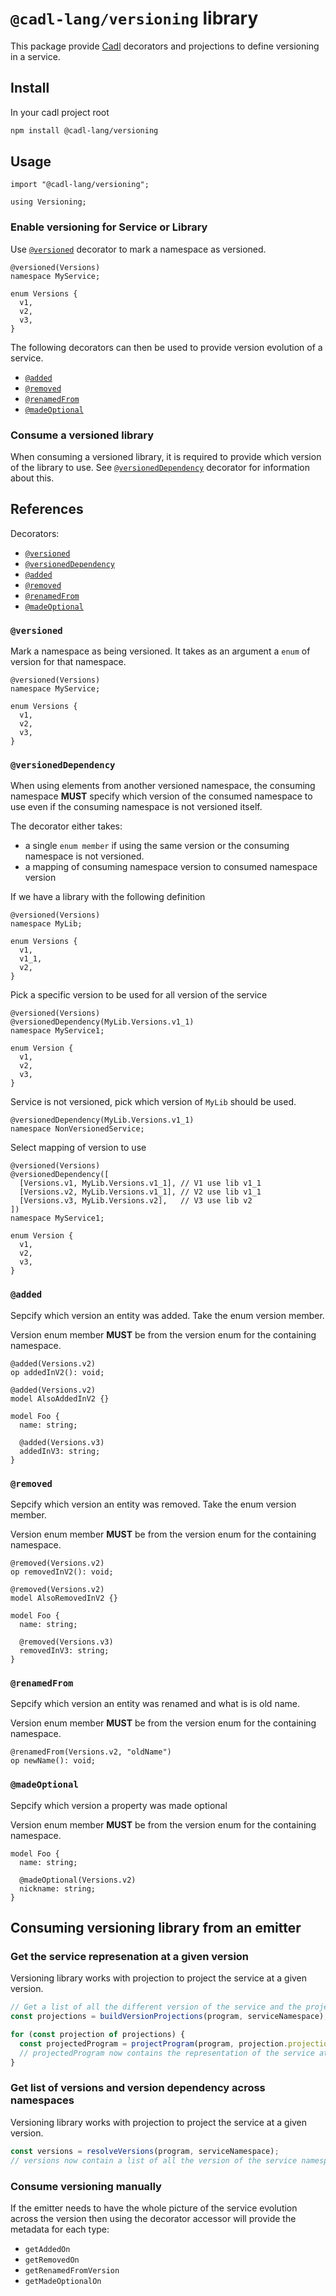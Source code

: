 # `@cadl-lang/versioning` library

This package provide [Cadl](https://github.com/microsoft/cadl) decorators and projections to define versioning in a service.

## Install

In your cadl project root

```bash
npm install @cadl-lang/versioning
```

## Usage

```cadl
import "@cadl-lang/versioning";

using Versioning;

```

### Enable versioning for Service or Library

Use [`@versioned`](#versioned) decorator to mark a namespace as versioned.

```cadl
@versioned(Versions)
namespace MyService;

enum Versions {
  v1,
  v2,
  v3,
}

```

The following decorators can then be used to provide version evolution of a service.

- [`@added`](#added)
- [`@removed`](#removed)
- [`@renamedFrom`](#renamedfrom)
- [`@madeOptional`](#madeoptional)

### Consume a versioned library

When consuming a versioned library, it is required to provide which version of the library to use.
See [`@versionedDependency`](#versioneddependency) decorator for information about this.

## References

Decorators:

- [`@versioned`](#versioned) <!-- no toc -->
- [`@versionedDependency`](#versioneddependency)
- [`@added`](#added)
- [`@removed`](#removed)
- [`@renamedFrom`](#renamedfrom)
- [`@madeOptional`](#madeoptional)

### `@versioned`

Mark a namespace as being versioned. It takes as an argument a `enum` of version for that namespace.

```cadl
@versioned(Versions)
namespace MyService;

enum Versions {
  v1,
  v2,
  v3,
}

```

### `@versionedDependency`

When using elements from another versioned namespace, the consuming namespace **MUST** specify which version of the consumed namespace to use even if the consuming namespace is not versioned itself.

The decorator either takes:

- a single `enum member` if using the same version or the consuming namespace is not versioned.
- a mapping of consuming namespace version to consumed namespace version

If we have a library with the following definition

```cadl
@versioned(Versions)
namespace MyLib;

enum Versions {
  v1,
  v1_1,
  v2,
}

```

Pick a specific version to be used for all version of the service

```cadl
@versioned(Versions)
@versionedDependency(MyLib.Versions.v1_1)
namespace MyService1;

enum Version {
  v1,
  v2,
  v3,
}

```

Service is not versioned, pick which version of `MyLib` should be used.

```cadl
@versionedDependency(MyLib.Versions.v1_1)
namespace NonVersionedService;

```

Select mapping of version to use

```cadl
@versioned(Versions)
@versionedDependency([
  [Versions.v1, MyLib.Versions.v1_1], // V1 use lib v1_1
  [Versions.v2, MyLib.Versions.v1_1], // V2 use lib v1_1
  [Versions.v3, MyLib.Versions.v2],   // V3 use lib v2
])
namespace MyService1;

enum Version {
  v1,
  v2,
  v3,
}

```

### `@added`

Sepcify which version an entity was added. Take the enum version member.

Version enum member **MUST** be from the version enum for the containing namespace.

```cadl
@added(Versions.v2)
op addedInV2(): void;

@added(Versions.v2)
model AlsoAddedInV2 {}

model Foo {
  name: string;

  @added(Versions.v3)
  addedInV3: string;
}

```

### `@removed`

Sepcify which version an entity was removed. Take the enum version member.

Version enum member **MUST** be from the version enum for the containing namespace.

```cadl
@removed(Versions.v2)
op removedInV2(): void;

@removed(Versions.v2)
model AlsoRemovedInV2 {}

model Foo {
  name: string;

  @removed(Versions.v3)
  removedInV3: string;
}

```

### `@renamedFrom`

Sepcify which version an entity was renamed and what is is old name.

Version enum member **MUST** be from the version enum for the containing namespace.

```cadl
@renamedFrom(Versions.v2, "oldName")
op newName(): void;

```

### `@madeOptional`

Sepcify which version a property was made optional

Version enum member **MUST** be from the version enum for the containing namespace.

```cadl
model Foo {
  name: string;

  @madeOptional(Versions.v2)
  nickname: string;
}

```

## Consuming versioning library from an emitter

### Get the service represenation at a given version

Versioning library works with projection to project the service at a given version.

```ts
// Get a list of all the different version of the service and the projections
const projections = buildVersionProjections(program, serviceNamespace);

for (const projection of projections) {
  const projectedProgram = projectProgram(program, projection.projections);
  // projectedProgram now contains the representation of the service at the given version.
}
```

### Get list of versions and version dependency across namespaces

Versioning library works with projection to project the service at a given version.

```ts
const versions = resolveVersions(program, serviceNamespace);
// versions now contain a list of all the version of the service namespace and what version should all the other dependencies namespace use.
```

### Consume versioning manually

If the emitter needs to have the whole picture of the service evolution across the version then using the decorator accessor will provide the metadata for each type:

- `getAddedOn`
- `getRemovedOn`
- `getRenamedFromVersion`
- `getMadeOptionalOn`
